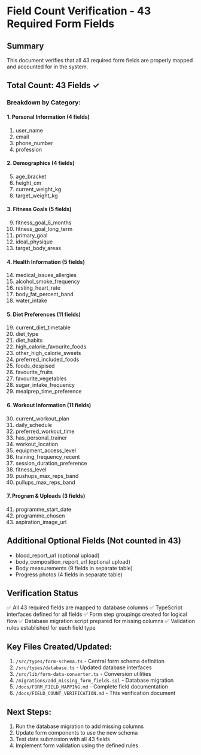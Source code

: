 # Field Count Verification - 43 Required Form Fields

## Summary
This document verifies that all 43 required form fields are properly mapped and accounted for in the system.

## Total Count: 43 Fields ✓

### Breakdown by Category:

#### 1. Personal Information (4 fields)
1. user_name
2. email
3. phone_number
4. profession

#### 2. Demographics (4 fields)
5. age_bracket
6. height_cm
7. current_weight_kg
8. target_weight_kg

#### 3. Fitness Goals (5 fields)
9. fitness_goal_6_months
10. fitness_goal_long_term
11. primary_goal
12. ideal_physique
13. target_body_areas

#### 4. Health Information (5 fields)
14. medical_issues_allergies
15. alcohol_smoke_frequency
16. resting_heart_rate
17. body_fat_percent_band
18. water_intake

#### 5. Diet Preferences (11 fields)
19. current_diet_timetable
20. diet_type
21. diet_habits
22. high_calorie_favourite_foods
23. other_high_calorie_sweets
24. preferred_included_foods
25. foods_despised
26. favourite_fruits
27. favourite_vegetables
28. sugar_intake_frequency
29. mealprep_time_preference

#### 6. Workout Information (11 fields)
30. current_workout_plan
31. daily_schedule
32. preferred_workout_time
33. has_personal_trainer
34. workout_location
35. equipment_access_level
36. training_frequency_recent
37. session_duration_preference
38. fitness_level
39. pushups_max_reps_band
40. pullups_max_reps_band

#### 7. Program & Uploads (3 fields)
41. programme_start_date
42. programme_chosen
43. aspiration_image_url

## Additional Optional Fields (Not counted in 43)
- blood_report_url (optional upload)
- body_composition_report_url (optional upload)
- Body measurements (9 fields in separate table)
- Progress photos (4 fields in separate table)

## Verification Status
✅ All 43 required fields are mapped to database columns
✅ TypeScript interfaces defined for all fields
✅ Form step groupings created for logical flow
✅ Database migration script prepared for missing columns
✅ Validation rules established for each field type

## Key Files Created/Updated:
1. `/src/types/form-schema.ts` - Central form schema definition
2. `/src/types/database.ts` - Updated database interfaces
3. `/src/lib/form-data-converter.ts` - Conversion utilities
4. `/migrations/add_missing_form_fields.sql` - Database migration
5. `/docs/FORM_FIELD_MAPPING.md` - Complete field documentation
6. `/docs/FIELD_COUNT_VERIFICATION.md` - This verification document

## Next Steps:
1. Run the database migration to add missing columns
2. Update form components to use the new schema
3. Test data submission with all 43 fields
4. Implement form validation using the defined rules
